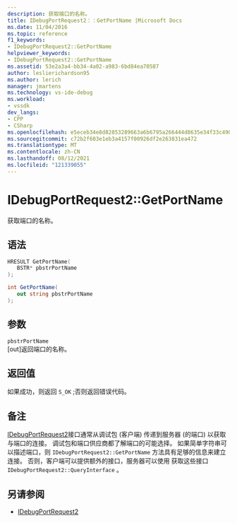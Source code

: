 ```yaml
---
description: 获取端口的名称。
title: IDebugPortRequest2：：GetPortName |Microsoft Docs
ms.date: 11/04/2016
ms.topic: reference
f1_keywords:
- IDebugPortRequest2::GetPortName
helpviewer_keywords:
- IDebugPortRequest2::GetPortName
ms.assetid: 53e2a3a4-bb34-4a02-a983-6bd84ea70587
author: leslierichardson95
ms.author: lerich
manager: jmartens
ms.technology: vs-ide-debug
ms.workload:
- vssdk
dev_langs:
- CPP
- CSharp
ms.openlocfilehash: e5eceb34e8d82853289663a6b6795a266444d8635e34f33c490fe2a53307c1f2
ms.sourcegitcommit: c72b2f603e1eb3a4157f00926df2e263831ea472
ms.translationtype: MT
ms.contentlocale: zh-CN
ms.lasthandoff: 08/12/2021
ms.locfileid: "121339055"
---
```

# <a name="idebugportrequest2getportname"></a>IDebugPortRequest2::GetPortName
获取端口的名称。

## <a name="syntax"></a>语法

```cpp
HRESULT GetPortName( 
   BSTR* pbstrPortName
);
```

```csharp
int GetPortName( 
   out string pbstrPortName
);
```

## <a name="parameters"></a>参数
`pbstrPortName`\
[out]返回端口的名称。

## <a name="return-value"></a>返回值
 如果成功，则返回 `S_OK` ;否则返回错误代码。

## <a name="remarks"></a>备注
 [IDebugPortRequest2](../../../extensibility/debugger/reference/idebugportrequest2.md)接口通常从调试包 (客户端) 传递到服务器 (的端口) 以获取与端口的连接。 调试包和端口供应商都了解端口的可能选择。 如果简单字符串可以描述端口，则 `IDebugPortRequest2::GetPortName` 方法具有足够的信息来建立连接。 否则，客户端可以提供额外的接口，服务器可以使用 获取这些接口 `IDebugPortRequest2::QueryInterface` 。

## <a name="see-also"></a>另请参阅
- [IDebugPortRequest2](../../../extensibility/debugger/reference/idebugportrequest2.md)
